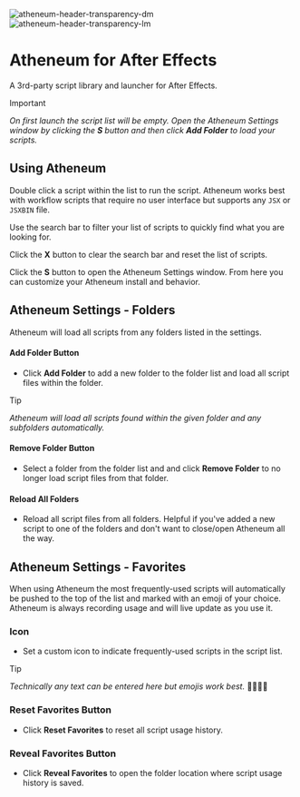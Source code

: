 ![atheneum-header-transparency-dm](https://github.com/user-attachments/assets/bfebac1e-70cb-4b37-809f-edc0c9bb3758#gh-dark-mode-only)
![atheneum-header-transparency-lm](https://github.com/user-attachments/assets/7cde3a73-3572-435d-b45d-7ec598fe7469#gh-light-mode-only)

# Atheneum for After Effects

A 3rd-party script library and launcher for After Effects.

> [!IMPORTANT]
> *On first launch the script list will be empty. Open the Atheneum Settings window by clicking the **S** button and then click **Add Folder** to load your scripts.*

## Using Atheneum

Double click a script within the list to run the script. Atheneum works best with workflow scripts that require no user interface but supports any `JSX` or `JSXBIN` file.

Use the search bar to filter your list of scripts to quickly find what you are looking for.

Click the **X** button to clear the search bar and reset the list of scripts.

Click the **S** button to open the Atheneum Settings window. From here you can customize your Atheneum install and behavior.

## Atheneum Settings - Folders

Atheneum will load all scripts from any folders listed in the settings.

#### Add Folder Button

* Click **Add Folder** to add a new folder to the folder list and load all script files within the folder.

> [!TIP]
> *Atheneum will load all scripts found within the given folder and any subfolders automatically.*

#### Remove Folder Button

* Select a folder from the folder list and and click **Remove Folder** to no longer load script files from that folder.

#### Reload All Folders

* Reload all script files from all folders. Helpful if you've added a new script to one of the folders and don't want to close/open Atheneum all the way.

## Atheneum Settings - Favorites

When using Atheneum the most frequently-used scripts will automatically be pushed to the top of the list and marked with an emoji of your choice. Atheneum is always recording usage and will live update as you use it.
        
### Icon

* Set a custom icon to indicate frequently-used scripts in the script list.

> [!TIP]
> *Technically any text can be entered here but emojis work best.* 🎉✨🍑💜

### Reset Favorites Button

* Click **Reset Favorites** to reset all script usage history.

### Reveal Favorites Button

* Click **Reveal Favorites** to open the folder location where script usage history is saved.
